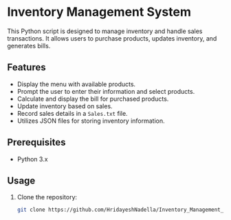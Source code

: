 # Inventory Management System

This Python script is designed to manage inventory and handle sales transactions. It allows users to purchase products, updates inventory, and generates bills.

## Features

- Display the menu with available products.
- Prompt the user to enter their information and select products.
- Calculate and display the bill for purchased products.
- Update inventory based on sales.
- Record sales details in a `Sales.txt` file.
- Utilizes JSON files for storing inventory information.

## Prerequisites

- Python 3.x

## Usage

1. Clone the repository:
   ```sh
   git clone https://github.com/HridayeshNadella/Inventory_Management_System_Json.git

